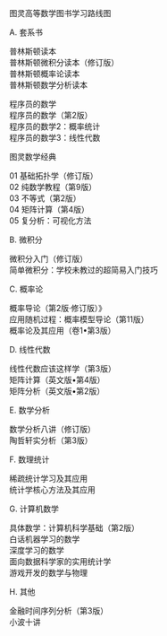 图灵高等数学图书学习路线图

A. 套系书

普林斯顿读本  
  普林斯顿微积分读本（修订版）  
  普林斯顿概率论读本  
  普林斯顿数学分析读本  

程序员的数学  
  程序员的数学（第2版）  
  程序员的数学2：概率统计  
  程序员的数学3：线性代数  

图灵数学经典

01 基础拓扑学（修订版）  
02 纯数学教程（第9版）  
03 不等式（第2版）  
04 矩阵计算（第4版）  
05 复分析：可视化方法  

B. 微积分

微积分入门（修订版）  
简单微积分：学校未教过的超简易入门技巧  

C. 概率论  

概率导论（第2版·修订版）》  
应用随机过程：概率模型导论（第11版）  
概率论及其应用（卷1•第3版）  

D. 线性代数  

线性代数应该这样学（第3版）  
矩阵计算（英文版•第4版）  
矩阵分析（英文版•第2版）  

E. 数学分析  

数学分析八讲（修订版）  
陶哲轩实分析（第3版）  

F. 数理统计  

稀疏统计学习及其应用  
统计学核心方法及其应用  

G. 计算机数学  

具体数学：计算机科学基础（第2版）  
白话机器学习的数学  
深度学习的数学  
面向数据科学家的实用统计学  
游戏开发的数学与物理  

H. 其他  

金融时间序列分析（第3版）  
小波十讲  
